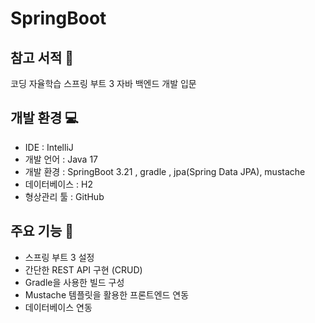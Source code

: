 ﻿# SpringBoot
## 참고 서적 📖
코딩 자율학습 스프링 부트 3 자바 백엔드 개발 입문
## 개발 환경 💻
- IDE : IntelliJ
- 개발 언어 : Java 17
- 개발 환경 : SpringBoot 3.21 , gradle , jpa(Spring Data JPA), mustache
- 데이터베이스 : H2
- 형상관리 툴 : GitHub
  
## 주요 기능 📍
- 스프링 부트 3 설정
- 간단한 REST API 구현 (CRUD)
- Gradle을 사용한 빌드 구성
- Mustache 템플릿을 활용한 프론트엔드 연동
- 데이터베이스 연동
